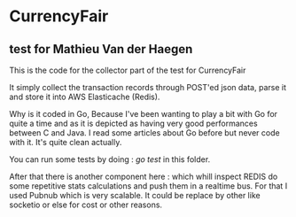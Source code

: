 # CurrencyFair #

## test for Mathieu Van der Haegen ##

This is the code for the collector part of the test for CurrencyFair

It simply collect the transaction records through POST'ed json data, parse it and store it into AWS Elasticache (Redis).

Why is it coded in Go, Because I've been wanting to play a bit with Go for quite a time and as it is depicted as having very good performances between C and Java. I read some articles about Go before but never code with it. It's quite clean actually.

You can run some tests by doing : *go test* in this folder.

After that there is another component here : which whill inspect REDIS do some repetitive stats calculations and push them in a realtime bus. For that I used Pubnub which is very scalable. It could be replace by other like socketio or else for cost or other reasons.



